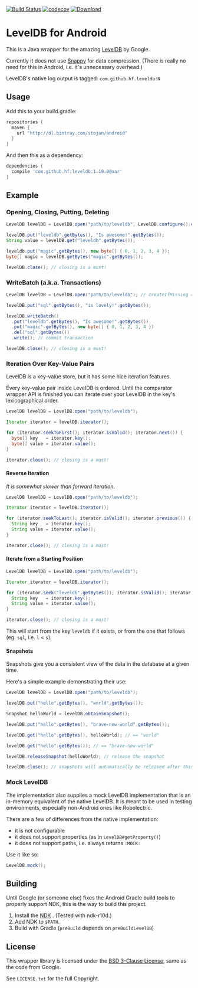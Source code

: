 [![Build Status](https://travis-ci.org/hf/leveldb-android.svg?branch=master)](https://travis-ci.org/hf/leveldb-android) [![codecov](https://codecov.io/gh/hf/leveldb-android/branch/master/graph/badge.svg)](https://codecov.io/gh/hf/leveldb-android) [![Download](https://api.bintray.com/packages/stojan/android/leveldb-android/images/download.svg)](https://bintray.com/stojan/android/leveldb-android/_latestVersion)
# LevelDB for Android

This is a Java wrapper for the amazing
[LevelDB](https://github.com/google/leveldb) by Google.

Currently it does not use [Snappy](http://google.github.io/snappy/) for data
compression. (There is really no need for this in Android, i.e. it's unnecessary
overhead.)

LevelDB's native log output is tagged: `com.github.hf.leveldb:N`

## Usage

Add this to your build.gradle:

```groovy
repositories {
  maven {
    url "http://dl.bintray.com/stojan/android"
  }
}
```

And then this as a dependency:

```groovy
dependencies {
  compile 'com.github.hf:leveldb:1.19.0@aar'
}
```

## Example

### Opening, Closing, Putting, Deleting

```java
LevelDB levelDB = LevelDB.open("path/to/leveldb", LevelDB.configure().createIfMissing(true));

levelDB.put("leveldb".getBytes(), "Is awesome!".getBytes());
String value = levelDB.get("leveldb".getBytes());

leveldb.put("magic".getBytes(), new byte[] { 0, 1, 2, 3, 4 });
byte[] magic = levelDB.getBytes("magic".getBytes());

levelDB.close(); // closing is a must!
```

### WriteBatch (a.k.a. Transactions)

```java
LevelDB levelDB = LevelDB.open("path/to/leveldb"); // createIfMissing == true

levelDB.put("sql".getBytes(), "is lovely!".getBytes());

levelDB.writeBatch()
  .put("leveldb".getBytes(), "Is awesome!".getBytes())
  .put("magic".getBytes(), new byte[] { 0, 1, 2, 3, 4 })
  .del("sql".getBytes())
  .write(); // commit transaction

levelDB.close(); // closing is a must!

```

### Iteration Over Key-Value Pairs

LevelDB is a key-value store, but it has some nice iteration features.

Every key-value pair inside LevelDB is ordered. Until the comparator wrapper API
is finished you can iterate over your LevelDB in the key's lexicographical order.

```java
LevelDB levelDB = LevelDB.open("path/to/leveldb");

Iterator iterator = levelDB.iterator();

for (iterator.seekToFirst(); iterator.isValid(); iterator.next()) {
  byte[] key   = iterator.key();
  byte[] value = iterator.value();
}

iterator.close(); // closing is a must!
```

#### Reverse Iteration

*It is somewhat slower than forward iteration.*

```java
LevelDB levelDB = LevelDB.open("path/to/leveldb");

Iterator iterator = levelDB.iterator();

for (iterator.seekToLast(); iterator.isValid(); iterator.previous()) {
  String key   = iterator.key();
  String value = iterator.value();
}

iterator.close(); // closing is a must!
```

#### Iterate from a Starting Position

```java
LevelDB levelDB = LevelDB.open("path/to/leveldb");

Iterator iterator = levelDB.iterator();

for (iterator.seek("leveldb".getBytes()); iterator.isValid(); iterator.next()) {
  String key   = iterator.key();
  String value = iterator.value();
}

iterator.close(); // closing is a must!
```

This will start from the key `leveldb` if it exists, or from the one that
follows (eg. `sql`, i.e. `l` < `s`).

#### Snapshots

Snapshots give you a consistent view of the data in the database at a given time.

Here's a simple example demonstrating their use:

```java
LevelDB levelDB = LevelDB.open("path/to/leveldb");

levelDB.put("hello".getBytes(), "world".getBytes());

Snapshot helloWorld = levelDB.obtainSnapshot();

levelDB.put("hello".getBytes(), "brave-new-world".getBytes());

levelDB.get("hello".getBytes(), helloWorld); // == "world"

levelDB.get("hello".getBytes()); // == "brave-new-world"

levelDB.releaseSnapshot(helloWorld); // release the snapshot

levelDB.close(); // snapshots will automatically be released after this
```

### Mock LevelDB

The implementation also supplies a mock LevelDB implementation that is an in-memory 
equivalent of the native LevelDB. It is meant to be used in testing environments,
especially non-Android ones like Robolectric.

There are a few of differences from the native implementation:

+ it is not configurable
+ it does not support properties (as in `LevelDB#getProperty()`)
+ it does not support paths, i.e. always returns `:MOCK:`

Use it like so:

```java
LevelDB.mock();
```

## Building

Until Google (or someone else) fixes the Android Gradle build tools to properly
support NDK, this is the way to build this project.

1. Install the [NDK](https://developer.android.com/tools/sdk/ndk/index.html)
. (Tested with ndk-r10d.)
2. Add NDK to `$PATH`.
3. Build with Gradle (`preBuild` depends on `preBuildLevelDB`)

## License

This wrapper library is licensed under the
[BSD 3-Clause License](http://opensource.org/licenses/BSD-3-Clause),
same as the code from Google.

See `LICENSE.txt` for the full Copyright.
